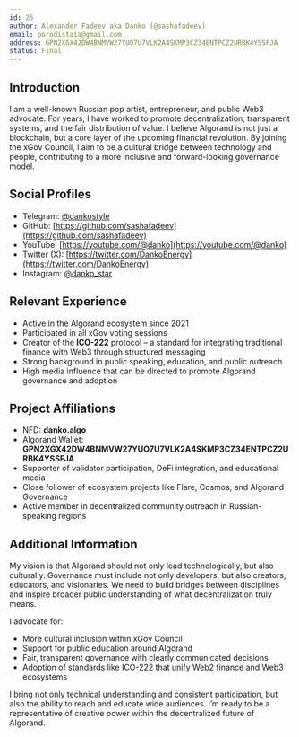 ```yaml
---
id: 25 
author: Alexander Fadeev aka Danko (@sashafadeev)
email: porodistaia@gmail.com
address: GPN2XGX42DW4BNMVW27YUO7U7VLK2A4SKMP3CZ34ENTPCZ2URBK4YSSFJA
status: Final
---
```


## Introduction

I am a well-known Russian pop artist, entrepreneur, and public Web3 advocate. For years, I have worked to promote decentralization, transparent systems, and the fair distribution of value. I believe Algorand is not just a blockchain, but a core layer of the upcoming financial revolution. By joining the xGov Council, I aim to be a cultural bridge between technology and people, contributing to a more inclusive and forward-looking governance model.

## Social Profiles

- Telegram: [@dankostyle](https://t.me/dankostyle)  
- GitHub: [https://github.com/sashafadeev](https://github.com/sashafadeev)  
- YouTube: [https://youtube.com/@danko](https://youtube.com/@danko)  
- Twitter (X): [https://twitter.com/DankoEnergy](https://twitter.com/DankoEnergy)  
- Instagram: [@danko_star](https://instagram.com/danko_star)  

## Relevant Experience

- Active in the Algorand ecosystem since 2021  
- Participated in all xGov voting sessions  
- Creator of the **ICO-222** protocol – a standard for integrating traditional finance with Web3 through structured messaging  
- Strong background in public speaking, education, and public outreach  
- High media influence that can be directed to promote Algorand governance and adoption

## Project Affiliations

- NFD: **danko.algo**  
- Algorand Wallet: **GPN2XGX42DW4BNMVW27YUO7U7VLK2A4SKMP3CZ34ENTPCZ2URBK4YSSFJA**  
- Supporter of validator participation, DeFi integration, and educational media  
- Close follower of ecosystem projects like Flare, Cosmos, and Algorand Governance  
- Active member in decentralized community outreach in Russian-speaking regions  

## Additional Information

My vision is that Algorand should not only lead technologically, but also culturally. Governance must include not only developers, but also creators, educators, and visionaries. We need to build bridges between disciplines and inspire broader public understanding of what decentralization truly means.

I advocate for:
- More cultural inclusion within xGov Council
- Support for public education around Algorand
- Fair, transparent governance with clearly communicated decisions
- Adoption of standards like ICO-222 that unify Web2 finance and Web3 ecosystems

I bring not only technical understanding and consistent participation, but also the ability to reach and educate wide audiences. I’m ready to be a representative of creative power within the decentralized future of Algorand.

